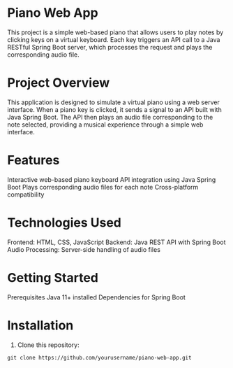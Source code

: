 # Piano Web App 
This project is a simple web-based piano that allows users to play notes by clicking keys on a virtual keyboard. Each key triggers an API call to a Java RESTful Spring Boot server, which processes the request and plays the corresponding audio file.

# Project Overview
This application is designed to simulate a virtual piano using a web server interface. When a piano key is clicked, it sends a signal to an API built with Java Spring Boot. The API then plays an audio file corresponding to the note selected, providing a musical experience through a simple web interface.

# Features
Interactive web-based piano keyboard
API integration using Java Spring Boot
Plays corresponding audio files for each note
Cross-platform compatibility

# Technologies Used
Frontend: HTML, CSS, JavaScript
Backend: Java REST API with Spring Boot
Audio Processing: Server-side handling of audio files

# Getting Started
Prerequisites
Java 11+ installed
Dependencies for Spring Boot

# Installation
1. Clone this repository:
```console
git clone https://github.com/yourusername/piano-web-app.git
```
